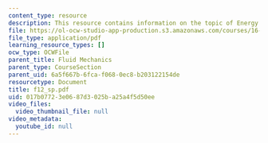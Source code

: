 ```yaml
---
content_type: resource
description: This resource contains information on the topic of Energy Conservation.
file: https://ol-ocw-studio-app-production.s3.amazonaws.com/courses/16-01-unified-engineering-i-ii-iii-iv-fall-2005-spring-2006/017b07723e0687d3025ba25a4f5d50ee_f12_sp.pdf
file_type: application/pdf
learning_resource_types: []
ocw_type: OCWFile
parent_title: Fluid Mechanics
parent_type: CourseSection
parent_uid: 6a5f667b-6fca-f068-0ec8-b203122154de
resourcetype: Document
title: f12_sp.pdf
uid: 017b0772-3e06-87d3-025b-a25a4f5d50ee
video_files:
  video_thumbnail_file: null
video_metadata:
  youtube_id: null
---
```

